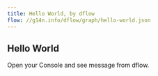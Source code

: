```yaml
---
title: Hello World, by dflow
flow: //g14n.info/dflow/graph/hello-world.json
---
```


## Hello World

Open your Console and see message from dflow.

